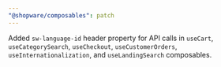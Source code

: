 ```yaml
---
"@shopware/composables": patch
---
```


Added `sw-language-id` header property for API calls in `useCart`, `useCategorySearch`, `useCheckout`, `useCustomerOrders`, `useInternationalization`, and `useLandingSearch` composables.
